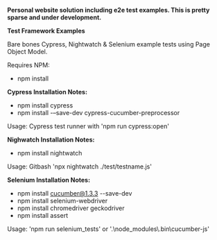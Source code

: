 **Personal website solution including e2e test examples.  This is pretty sparse and under development.**

**Test Framework Examples**

Bare bones Cypress, Nightwatch & Selenium example tests using Page Object Model.  

Requires NPM: 
* npm install


**Cypress Installation Notes:**

* npm install cypress
* npm install -–save-dev cypress-cucumber-preprocessor

Usage: Cypress test runner with 'npm run cypress:open'


**Nighwatch Installation Notes:**

* npm install nightwatch

Usage: Gitbash 'npx nightwatch ./test/testname.js'


**Selenium Installation Notes:**

* npm install cucumber@1.3.3 --save-dev
* npm install selenium-webdriver
* npm install chromedriver geckodriver
* npm install assert

Usage: 'npm run selenium_tests' or '.\\node_modules\\.bin\\cucumber-js'

